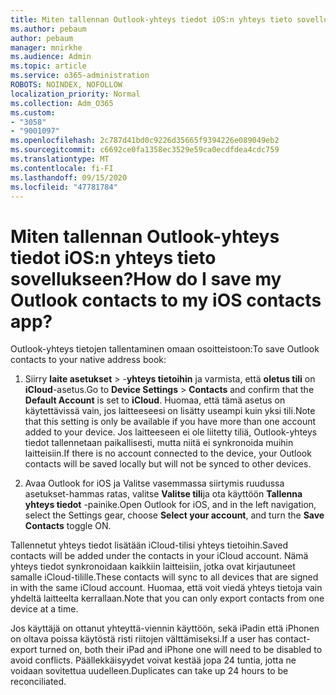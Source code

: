 ```yaml
---
title: Miten tallennan Outlook-yhteys tiedot iOS:n yhteys tieto sovellukseen?
ms.author: pebaum
author: pebaum
manager: mnirkhe
ms.audience: Admin
ms.topic: article
ms.service: o365-administration
ROBOTS: NOINDEX, NOFOLLOW
localization_priority: Normal
ms.collection: Adm_O365
ms.custom:
- "3058"
- "9001097"
ms.openlocfilehash: 2c787d41bd0c9226d35665f9394226e089049eb2
ms.sourcegitcommit: c6692ce0fa1358ec3529e59ca0ecdfdea4cdc759
ms.translationtype: MT
ms.contentlocale: fi-FI
ms.lasthandoff: 09/15/2020
ms.locfileid: "47781784"
---
```

# <a name="how-do-i-save-my-outlook-contacts-to-my-ios-contacts-app"></a><span data-ttu-id="fae1f-102">Miten tallennan Outlook-yhteys tiedot iOS:n yhteys tieto sovellukseen?</span><span class="sxs-lookup"><span data-stu-id="fae1f-102">How do I save my Outlook contacts to my iOS contacts app?</span></span>

<span data-ttu-id="fae1f-103">Outlook-yhteys tietojen tallentaminen omaan osoitteistoon:</span><span class="sxs-lookup"><span data-stu-id="fae1f-103">To save Outlook contacts to your native address book:</span></span>
 
1. <span data-ttu-id="fae1f-104">Siirry **laite asetukset**  >  -**yhteys tietoihin** ja varmista, että **oletus tili** on **iCloud**-asetus.</span><span class="sxs-lookup"><span data-stu-id="fae1f-104">Go to **Device Settings** > **Contacts** and confirm that the **Default Account** is set to **iCloud**.</span></span> <span data-ttu-id="fae1f-105">Huomaa, että tämä asetus on käytettävissä vain, jos laitteeseesi on lisätty useampi kuin yksi tili.</span><span class="sxs-lookup"><span data-stu-id="fae1f-105">Note that this setting is only be available if you have more than one account added to your device.</span></span> <span data-ttu-id="fae1f-106">Jos laitteeseen ei ole liitetty tiliä, Outlook-yhteys tiedot tallennetaan paikallisesti, mutta niitä ei synkronoida muihin laitteisiin.</span><span class="sxs-lookup"><span data-stu-id="fae1f-106">If there is no account connected to the device, your Outlook contacts will be saved locally but will not be synced to other devices.</span></span>
 
2. <span data-ttu-id="fae1f-107">Avaa Outlook for iOS ja Valitse vasemmassa siirtymis ruudussa asetukset-hammas ratas, valitse **Valitse tili**ja ota käyttöön **Tallenna yhteys tiedot** -painike.</span><span class="sxs-lookup"><span data-stu-id="fae1f-107">Open Outlook for iOS, and in the left navigation, select the Settings gear, choose **Select your account**, and turn the **Save Contacts** toggle ON.</span></span>
 
<span data-ttu-id="fae1f-108">Tallennetut yhteys tiedot lisätään iCloud-tilisi yhteys tietoihin.</span><span class="sxs-lookup"><span data-stu-id="fae1f-108">Saved contacts will be added under the contacts in your iCloud account.</span></span> <span data-ttu-id="fae1f-109">Nämä yhteys tiedot synkronoidaan kaikkiin laitteisiin, jotka ovat kirjautuneet samalle iCloud-tilille.</span><span class="sxs-lookup"><span data-stu-id="fae1f-109">These contacts will sync to all devices that are signed in with the same iCloud account.</span></span> <span data-ttu-id="fae1f-110">Huomaa, että voit viedä yhteys tietoja vain yhdeltä laitteelta kerrallaan.</span><span class="sxs-lookup"><span data-stu-id="fae1f-110">Note that you can only export contacts from one device at a time.</span></span>
 
<span data-ttu-id="fae1f-111">Jos käyttäjä on ottanut yhteyttä-viennin käyttöön, sekä iPadin että iPhonen on oltava poissa käytöstä risti riitojen välttämiseksi.</span><span class="sxs-lookup"><span data-stu-id="fae1f-111">If a user has contact-export turned on, both their iPad and iPhone one will need to be disabled to avoid conflicts.</span></span> <span data-ttu-id="fae1f-112">Päällekkäisyydet voivat kestää jopa 24 tuntia, jotta ne voidaan sovitettua uudelleen.</span><span class="sxs-lookup"><span data-stu-id="fae1f-112">Duplicates can take up 24 hours to be reconciliated.</span></span>